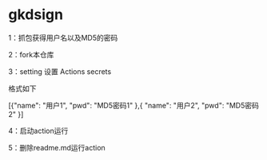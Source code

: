 # gkdsign

1：抓包获得用户名以及MD5的密码

2：fork本仓库 

3：setting 设置 Actions secrets

格式如下

[{"name": "用户1", "pwd": "MD5密码1" },{ "name": "用户2", "pwd": "MD5密码2" }]

4：启动action运行

5：删除readme.md运行action

